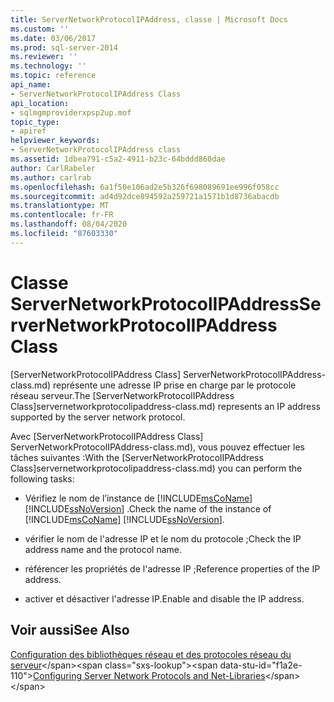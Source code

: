 ```yaml
---
title: ServerNetworkProtocolIPAddress, classe | Microsoft Docs
ms.custom: ''
ms.date: 03/06/2017
ms.prod: sql-server-2014
ms.reviewer: ''
ms.technology: ''
ms.topic: reference
api_name:
- ServerNetworkProtocolIPAddress Class
api_location:
- sqlmgmproviderxpsp2up.mof
topic_type:
- apiref
helpviewer_keywords:
- ServerNetworkProtocolIPAddress class
ms.assetid: 1dbea791-c5a2-4911-b23c-64bddd860dae
author: CarlRabeler
ms.author: carlrab
ms.openlocfilehash: 6a1f50e106ad2e5b326f698089691ee996f058cc
ms.sourcegitcommit: ad4d92dce894592a259721a1571b1d8736abacdb
ms.translationtype: MT
ms.contentlocale: fr-FR
ms.lasthandoff: 08/04/2020
ms.locfileid: "87603330"
---
```

# <a name="servernetworkprotocolipaddress-class"></a><span data-ttu-id="f1a2e-102">Classe ServerNetworkProtocolIPAddress</span><span class="sxs-lookup"><span data-stu-id="f1a2e-102">ServerNetworkProtocolIPAddress Class</span></span>
  <span data-ttu-id="f1a2e-103">[ServerNetworkProtocolIPAddress Class] ServerNetworkProtocolIPAddress-class.md) représente une adresse IP prise en charge par le protocole réseau serveur.</span><span class="sxs-lookup"><span data-stu-id="f1a2e-103">The [ServerNetworkProtocolIPAddress Class]servernetworkprotocolipaddress-class.md) represents an IP address supported by the server network protocol.</span></span>  
  
 <span data-ttu-id="f1a2e-104">Avec [ServerNetworkProtocolIPAddress Class] ServerNetworkProtocolIPAddress-class.md), vous pouvez effectuer les tâches suivantes :</span><span class="sxs-lookup"><span data-stu-id="f1a2e-104">With the [ServerNetworkProtocolIPAddress Class]servernetworkprotocolipaddress-class.md) you can perform the following tasks:</span></span>  
  
-   <span data-ttu-id="f1a2e-105">Vérifiez le nom de l’instance de [!INCLUDE[msCoName](../../../includes/msconame-md.md)] [!INCLUDE[ssNoVersion](../../../includes/ssnoversion-md.md)] .</span><span class="sxs-lookup"><span data-stu-id="f1a2e-105">Check the name of the instance of [!INCLUDE[msCoName](../../../includes/msconame-md.md)] [!INCLUDE[ssNoVersion](../../../includes/ssnoversion-md.md)].</span></span>  
  
-   <span data-ttu-id="f1a2e-106">vérifier le nom de l'adresse IP et le nom du protocole ;</span><span class="sxs-lookup"><span data-stu-id="f1a2e-106">Check the IP address name and the protocol name.</span></span>  
  
-   <span data-ttu-id="f1a2e-107">référencer les propriétés de l'adresse IP ;</span><span class="sxs-lookup"><span data-stu-id="f1a2e-107">Reference properties of the IP address.</span></span>  
  
-   <span data-ttu-id="f1a2e-108">activer et désactiver l'adresse IP.</span><span class="sxs-lookup"><span data-stu-id="f1a2e-108">Enable and disable the IP address.</span></span>  
  
## <a name="see-also"></a><span data-ttu-id="f1a2e-109">Voir aussi</span><span class="sxs-lookup"><span data-stu-id="f1a2e-109">See Also</span></span>  
 <span data-ttu-id="f1a2e-110">[Configuration des bibliothèques réseau et des protocoles réseau du serveur](https://msdn.microsoft.com/library/ms177485\(v=sql.100\).aspx)</span><span class="sxs-lookup"><span data-stu-id="f1a2e-110">[Configuring Server Network Protocols and Net-Libraries](https://msdn.microsoft.com/library/ms177485\(v=sql.100\).aspx)</span></span>  
  
  
